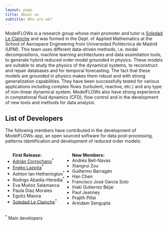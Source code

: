 ```yaml
---
layout: page
title: About us
subtitle: Who are we?
---
```


ModelFLOWs is a research group whose main promoter and tutor is [Soledad Le Clainche](https://sites.google.com/view/soledadleclainche/) and was formed in the Dept. of Applied Mathematics at the School of Aerospace Engineering from Universidad Politécnica de Madrid (UPM). This team uses different data-driven methods, i.e. modal decompositions, machine learning architectures and data assimilation tools, to generate hybrid reduced order model grounded in physics. These models are suitable to study the physics of the dynamical systems, to reconstruct and repair databases and for temporal forecasting. The fact that these models are grounded in physics makes them robust and with strong generalization capabilities. They have been successfully tested for various applications including complex flows (turbulent, reactive, etc.) and any type of non-linear dynamical system. ModelFLOWs also have strong experience in comptational fluid dynamics (CFD), flow control and in the development of new tools and methods for data analysis.  

## List of Developers
The following members have contributed in the development of ModelFLOWs-app, an open sourced software for data post-processing, patterns identification and development of reduced order models:

<div style="display: flex;">
  <ul>
    <strong>First Release:</strong>
    <li> <a href="https://shorturl.at/FIoD3" target="_blank">Adrián Corrochano</a><sup>*</sup></li>
    <li> <a href="https://sites.google.com/view/eneko-lazpita/" target="_blank">Eneko Lazpita</a><sup>*</sup></li>
    <li> Ashton Ian Hetherington<sup>*</sup></li>
    <li> Rodrigo Abadia-Heredia<sup>*</sup></li>
    <li> Eva Muñoz Salamanca</li>
    <li> Paula Díaz Morales</li>
    <li> Egoitz Maiora</li>
    <li><a href="https://sites.google.com/view/soledadleclainche/" target="_blank">Soledad Le Clainche</a><sup>*</sup></li> 
  </ul>
  <ul>
    <strong>New Members:</strong>
    <li> Andrés Bell-Navas</li>
    <li> Xiangrui Zou</li>
    <li> Guillermo Barragán</li>
    <li> Han Chen</li>
    <li> Francisco José García Soto</li>
    <li> Iñaki Gutierrez Béjar</li>
    <li> Paul Jeanney</li>
    <li> Prajith Pillai</li>
    <li> Arindam Sengupta</li>
  </ul>
</div>

<sup>*</sup> Main developers

<!-- ### List of Contributors
- 
-->

<!-- ## Projects
Include projects related to the group. -->
